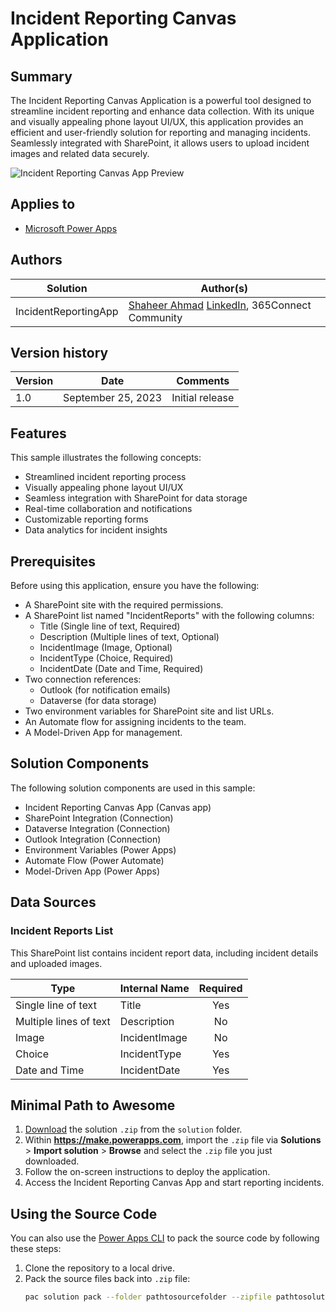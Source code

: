 # Incident Reporting Canvas Application

## Summary

The Incident Reporting Canvas Application is a powerful tool designed to streamline incident reporting and enhance data collection. With its unique and visually appealing phone layout UI/UX, this application provides an efficient and user-friendly solution for reporting and managing incidents. Seamlessly integrated with SharePoint, it allows users to upload incident images and related data securely.

![Incident Reporting Canvas App Preview](assets/preview.png)

## Applies to

* [Microsoft Power Apps](https://docs.microsoft.com/powerapps/)

## Authors

Solution|Author(s)
--------|---------
IncidentReportingApp | [Shaheer Ahmad](https://github.com/shaheerahmadch) [LinkedIn](https://www.linkedin.com/in/shaheer-ahmad-ch), 365Connect Community

## Version history

Version|Date|Comments
-------|----|--------
1.0|September 25, 2023|Initial release

## Features

This sample illustrates the following concepts:

* Streamlined incident reporting process
* Visually appealing phone layout UI/UX
* Seamless integration with SharePoint for data storage
* Real-time collaboration and notifications
* Customizable reporting forms
* Data analytics for incident insights

## Prerequisites

Before using this application, ensure you have the following:

* A SharePoint site with the required permissions.
* A SharePoint list named "IncidentReports" with the following columns:
  - Title (Single line of text, Required)
  - Description (Multiple lines of text, Optional)
  - IncidentImage (Image, Optional)
  - IncidentType (Choice, Required)
  - IncidentDate (Date and Time, Required)
* Two connection references:
  - Outlook (for notification emails)
  - Dataverse (for data storage)
* Two environment variables for SharePoint site and list URLs.
* An Automate flow for assigning incidents to the team.
* A Model-Driven App for management.

## Solution Components

The following solution components are used in this sample:

* Incident Reporting Canvas App (Canvas app)
* SharePoint Integration (Connection)
* Dataverse Integration (Connection)
* Outlook Integration (Connection)
* Environment Variables (Power Apps)
* Automate Flow (Power Automate)
* Model-Driven App (Power Apps)

## Data Sources

### Incident Reports List

This SharePoint list contains incident report data, including incident details and uploaded images.

|Type|Internal Name|Required|
|---|---|:---:|
|Single line of text|Title|Yes|
|Multiple lines of text|Description|No|
|Image|IncidentImage|No|
|Choice|IncidentType|Yes|
|Date and Time|IncidentDate|Yes|

## Minimal Path to Awesome

1. [Download](./solutions/IncidentReporting_1_0_0_2.zip) the solution `.zip` from the `solution` folder.
2. Within **https://make.powerapps.com**, import the `.zip` file via **Solutions** > **Import solution** > **Browse** and select the `.zip` file you just downloaded.
3. Follow the on-screen instructions to deploy the application.
4. Access the Incident Reporting Canvas App and start reporting incidents.

## Using the Source Code

You can also use the [Power Apps CLI](https://aka.ms/pac/docs) to pack the source code by following these steps:

1. Clone the repository to a local drive.
2. Pack the source files back into `.zip` file:
   ```bash
   pac solution pack --folder pathtosourcefolder --zipfile pathtosolution  --processCanvasApps
